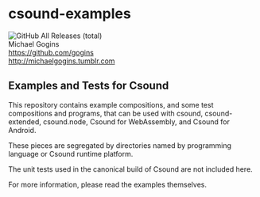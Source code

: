 # csound-examples
![GitHub All Releases (total)](https://img.shields.io/github/downloads/gogins/csound-examples/total.svg)<br>
Michael Gogins<br>
https://github.com/gogins<br>
http://michaelgogins.tumblr.com

## Examples and Tests for Csound

This repository contains example compositions, and some test compositions and 
programs, that can be used with csound, csound-extended, csound.node, Csound 
for WebAssembly, and Csound for Android.

These pieces are segregated by directories named by programming language or 
Csound runtime platform.

The unit tests used in the canonical build of Csound are not included here.

For more information, please read the examples themselves.